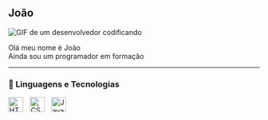 ## João

<img src="https://camo.githubusercontent.com/ef2c0b21fce44252c9eadeb6698ca9150ace2470a34f25809314b2485f435ae0/68747470733a2f2f6d656469612e67697068792e636f6d2f6d656469612f64666b5877384e626b6b7873512f67697068792e676966" alt="GIF de um desenvolvedor codificando">
<br>

Olá meu nome é João 
<br>
Ainda sou um programador em formação


---

### 🤖 Linguagens e Tecnologias

<img 
    align="left" 
    alt="HTML"
    title="HTML" 
    width="30px" 
    style="padding-right: 10px;" 
    src="https://cdn.jsdelivr.net/gh/devicons/devicon@latest/icons/html5/html5-original.svg" 
/>
<img 
    align="left" 
    alt="CSS" 
    title="CSS"
    width="30px" 
    style="padding-right: 10px;" 
    src="https://cdn.jsdelivr.net/gh/devicons/devicon@latest/icons/css3/css3-original.svg" 
/>
<img 
    align="left" 
    alt="JavaScript" 
    title="JavaScript"
    width="30px" 
    style="padding-right: 10px;" 
    src="https://cdn.jsdelivr.net/gh/devicons/devicon@latest/icons/javascript/javascript-original.svg" 
/>

